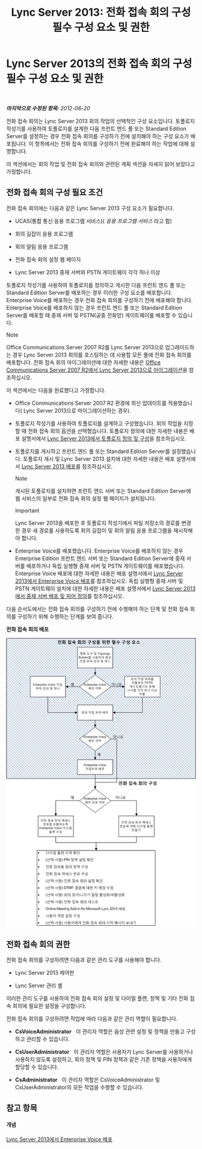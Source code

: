 ﻿---
title: 'Lync Server 2013: 전화 접속 회의 구성 필수 구성 요소 및 권한'
TOCTitle: 전화 접속 회의 구성 필수 구성 요소 및 권한
ms:assetid: b3b251e5-78ac-44a2-8c36-2a061c9b2314
ms:mtpsurl: https://technet.microsoft.com/ko-kr/library/Gg412865(v=OCS.15)
ms:contentKeyID: 49304775
ms.date: 08/10/2015
mtps_version: v=OCS.15
ms.translationtype: HT
---

# Lync Server 2013의 전화 접속 회의 구성 필수 구성 요소 및 권한

 

_**마지막으로 수정된 항목:** 2012-06-20_

전화 접속 회의는 Lync Server 2013 회의 작업의 선택적인 구성 요소입니다. 토폴로지 작성기를 사용하여 토폴로지를 설계한 다음 프런트 엔드 풀 또는 Standard Edition Server를 설정하는 경우 전화 접속 회의를 구성하기 전에 설치해야 하는 구성 요소가 배포됩니다. 이 항목에서는 전화 접속 회의를 구성하기 전에 완료해야 하는 작업에 대해 설명합니다.

이 섹션에서는 회의 작업 및 전화 접속 회의와 관련된 계획 섹션을 자세히 읽어 보았다고 가정합니다.

## 전화 접속 회의 구성 필요 조건

전화 접속 회의에는 다음과 같은 Lync Server 2013 구성 요소가 필요합니다.

  - UCAS(통합 통신 응용 프로그램 서비스)( *응용 프로그램 서비스* 라고 함)

  - 회의 길잡이 응용 프로그램

  - 회의 알림 응용 프로그램

  - 전화 접속 회의 설정 웹 페이지

  - Lync Server 2013 중재 서버와 PSTN 게이트웨이 각각 하나 이상

토폴로지 작성기를 사용하여 토폴로지를 정의하고 게시한 다음 프런트 엔드 풀 또는 Standard Edition Server를 배포하는 경우 이러한 구성 요소를 배포합니다. Enterprise Voice를 배포하는 경우 전화 접속 회의를 구성하기 전에 배포해야 합니다. Enterprise Voice를 배포하지 않는 경우 프런트 엔드 풀 또는 Standard Edition Server를 배포할 때 중재 서버 및 PSTN(공중 전화망) 게이트웨이를 배포할 수 있습니다.


> [!NOTE]
> Office Communications Server 2007 R2를 Lync Server 2013으로 업그레이드하는 경우 Lync Server 2013 회의를 호스팅하는 데 사용할 모든 풀에 전화 접속 회의를 배포합니다. 전화 접속 회의 마이그레이션에 대한 자세한 내용은 <A href="migration-from-office-communications-server-2007-r2-to-lync-server-2013.md">Office Communications Server 2007 R2에서 Lync Server 2013으로 마이그레이션</A>을 참조하십시오.



이 섹션에서는 다음을 완료했다고 가정합니다.

  - Office Communications Server 2007 R2 환경에 최신 업데이트를 적용했습니다( Lync Server 2013으로 마이그레이션하는 경우).

  - 토폴로지 작성기를 사용하여 토폴로지를 설계하고 구성했습니다. 회의 작업을 지정할 때 전화 접속 회의 옵션을 선택했습니다. 토폴로지 정의에 대한 자세한 내용은 배포 설명서에서 [Lync Server 2013에서 토폴로지 정의 및 구성](lync-server-2013-defining-and-configuring-the-topology.md)을 참조하십시오.

  - 토폴로지를 게시하고 프런트 엔드 풀 또는 Standard Edition Server를 설정했습니다. 토폴로지 게시 및 Lync Server 2013 설치에 대한 자세한 내용은 배포 설명서에서 [Lync Server 2013 배포](lync-server-2013-deploying-lync-server.md)를 참조하십시오.
    

    > [!NOTE]
    > 게시된 토폴로지를 설치하면 프런트 엔드 서버 또는 Standard Edition Server에 웹 서비스의 일부로 전화 접속 회의 설정 웹 페이지가 설치됩니다.

    

    > [!IMPORTANT]
    > Lync Server 2013을 배포한 후 토폴로지 작성기에서 파일 저장소의 경로를 변경한 경우 새 경로를 사용하도록 회의 길잡이 및 회의 알림 응용 프로그램을 재시작해야 합니다.



  - Enterprise Voice를 배포했습니다. Enterprise Voice를 배포하지 않는 경우 Enterprise Edition 프런트 엔드 서버 또는 Standard Edition Server에 중재 서버를 배포하거나 독립 실행형 중재 서버 및 PSTN 게이트웨이를 배포했습니다. Enterprise Voice 배포에 대한 자세한 내용은 배포 설명서에서 [Lync Server 2013에서 Enterprise Voice 배포](lync-server-2013-deploying-enterprise-voice.md)를 참조하십시오. 독립 실행형 중재 서버 및 PSTN 게이트웨이 설치에 대한 자세한 내용은 배포 설명서에서 [Lync Server 2013에서 중재 서버 배포 및 피어 정의](lync-server-2013-deploying-mediation-servers-and-defining-peers.md)를 참조하십시오.

다음 순서도에서는 전화 접속 회의를 구성하기 전에 수행해야 하는 단계 및 전화 접속 회의를 구성하기 위해 수행하는 단계를 보여 줍니다.

**전화 접속 회의 배포**

![전화 접속 회의 배포 순서도](images/Gg412865.fde8c246-b5ed-4323-a6e7-af1983a5ec86(OCS.15).jpg "전화 접속 회의 배포 순서도")

## 전화 접속 회의 권한

전화 접속 회의를 구성하려면 다음과 같은 관리 도구를 사용해야 합니다.

  - Lync Server 2013 제어판

  - Lync Server 관리 셸

이러한 관리 도구를 사용하여 전화 접속 회의 설정 및 다이얼 플랜, 정책 및 기타 전화 접속 회의에 필요한 설정을 구성합니다.

전화 접속 회의를 구성하려면 작업에 따라 다음과 같은 관리 역할이 필요합니다.

  - **CsVoiceAdministrator**   이 관리자 역할은 음성 관련 설정 및 정책을 만들고 구성하고 관리할 수 있습니다.

  - **CsUserAdministrator**   이 관리자 역할은 사용자가 Lync Server를 사용하거나 사용하지 않도록 설정하고, 회의 정책 및 PIN 정책과 같은 기존 정책을 사용자에게 할당할 수 있습니다.

  - **CsAdministrator**   이 관리자 역할은 CsVoiceAdministrator 및 CsUserAdministrator의 모든 작업을 수행할 수 있습니다.

## 참고 항목

#### 개념

[Lync Server 2013에서 Enterprise Voice 배포](lync-server-2013-deploying-enterprise-voice.md)

